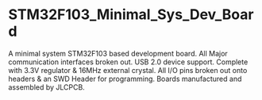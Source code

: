 # STM32F103_Minimal_Sys_Dev_Board

A minimal system STM32F103 based development board. All Major communication interfaces broken out. USB 2.0 device support. Complete with 3.3V regulator & 16MHz external crystal.
All I/O pins broken out onto headers & an SWD Header for programming. 
Boards manufactured and assembled by JLCPCB. 
